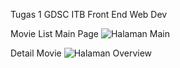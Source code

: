Tugas 1 GDSC ITB Front End Web Dev

Movie List Main Page
![Halaman Main](img/MainPage.PNG)

Detail Movie
![Halaman Overview](img/Overview.PNG)